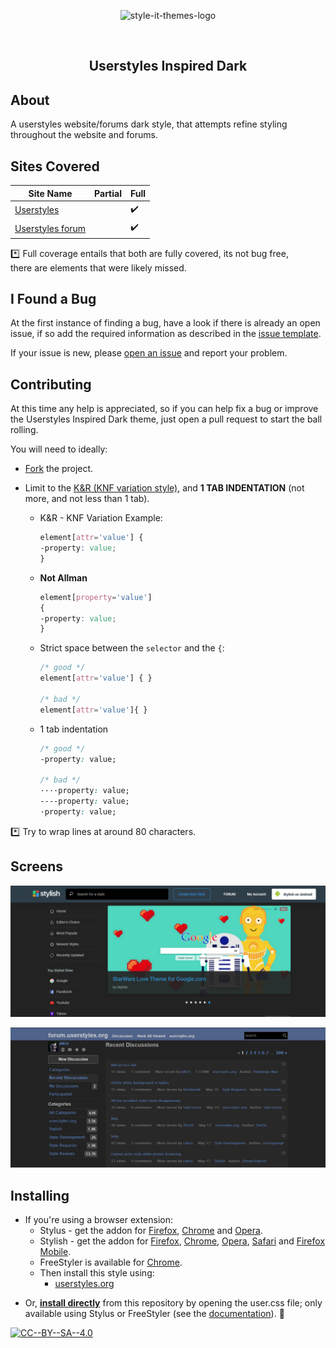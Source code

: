 <p align="center">
  <img alt="style-it-themes-logo" src="https://cdn.rawgit.com/style-it-themes/style-it-themes-logos/29f8d2f32faa0e5e1ba3cc64955fde3d0b90ea64/style-it-themes-logo-full.svg" width="580">
</p>
<br>
<h2 align="center"><strong>Userstyles Inspired Dark</strong></h2>

## About

A userstyles website/forums dark style, that attempts refine styling throughout the website and forums.

## Sites Covered

| Site Name                                           | Partial            | Full               |
| --------------------------------------------------- | ------------------ | ------------------ |
| [Userstyles](https://userstyles.org)                |                    | :heavy_check_mark: |
| [Userstyles forum](https://forum.userstyles.org/)   |                    | :heavy_check_mark: |


:asterisk: Full coverage entails that both are fully covered, its not bug free,  
there are elements that were likely missed.

## I Found a Bug

At the first instance of finding a bug, have a look if there is already an open issue, if so add the required information as described in the [issue template](.github/ISSUE_TEMPLATE.md).

If your issue is new, please [open an issue](https://github.com/style-it-themes/userstyles-inspired-dark/issues/new) and report your problem.

## Contributing

At this time any help is appreciated, so if you can help fix a bug or improve the Userstyles Inspired Dark theme, just open a pull request to start the ball rolling.

You will need to ideally:

* [Fork](https://github.com/style-it-themes/userstyles-inspired-dark/fork) the project.

* Limit to the [K&R (KNF variation style)](https://en.wikipedia.org/wiki/Indentation_style#Variant:_BSD_KNF), and **1 TAB INDENTATION** (not more, and not less than 1 tab).

  * K&R - KNF Variation Example:
    ```css
    element[attr='value'] {
    -property: value;
    }
    ```

  * **Not Allman**
    ```css
    element[property='value']
    {
    -property: value;
    }
    ```

  * Strict space between the `selector` and the `{`:
    ```css
    /* good */
    element[attr='value'] { }

    /* bad */
    element[attr='value']{ }
    ```

  * 1 tab indentation
    ```css
    /* good */
    -property: value;

    /* bad */
    ····property: value;
    ----property: value;
    ·property: value;
    ```

:asterisk: Try to wrap lines at around 80 characters.

## Screens

![userstyles website](/screens/userstyles-inspired-dark-website.png)

![userstyles forum](/screens/userstyles-inspired-dark-forum.png)

## Installing

* If you're using a browser extension:
  * Stylus - get the addon for [Firefox](https://addons.mozilla.org/en-US/firefox/addon/styl-us/), [Chrome](https://chrome.google.com/webstore/detail/stylus/clngdbkpkpeebahjckkjfobafhncgmne) and [Opera](https://addons.opera.com/en-gb/extensions/details/stylus/).
  * Stylish - get the addon for [Firefox](https://addons.mozilla.org/en-US/firefox/addon/2108/), [Chrome](https://chrome.google.com/extensions/detail/fjnbnpbmkenffdnngjfgmeleoegfcffe), [Opera](https://addons.opera.com/en/extensions/details/stylish/), [Safari](http://sobolev.us/stylish/) and [Firefox Mobile](https://addons.mozilla.org/en-US/firefox/addon/2108/).
  * FreeStyler is available for [Chrome](https://chrome.google.com/webstore/detail/freestyler/hihigldmabkodfpehkgdemjklmaebmca).  
  * Then install this style using:
    * [userstyles.org](https://userstyles.org/styles/160223/)
<!--
    * or, add it [manually](https://raw.githubusercontent.com/style-it-themes/userstyles-inspired-dark/master/userstyles-inspired-dark.css) into the editor.
      * Please refer to the [installation documentation](https://github.com/style-it-themes/userstyles-inspired-dark/wiki/Install) for more details.
-->
* Or, **[install directly](https://raw.githubusercontent.com/style-it-themes/userstyles-inspired-dark/master/userstyles-inspired-dark.user.css)** from this repository by opening the user.css file; only available using Stylus or FreeStyler (see the [documentation](https://github.com/openstyles/stylus/wiki/Usercss)). :tada:


[![CC--BY--SA--4.0](https://img.shields.io/badge/License-%20CC--BY--SA--4.0%20-blue.svg)](LICENSE)

